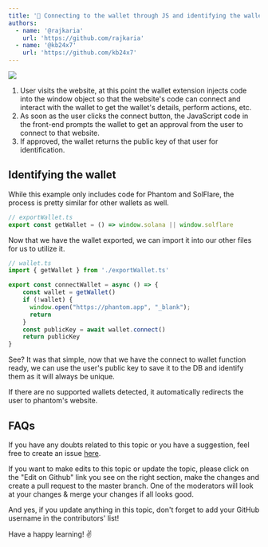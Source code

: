 ```yaml
---
title: '🔌 Connecting to the wallet through JS and identifying the wallet's owner'
authors:
  - name: '@rajkaria'
    url: 'https://github.com/rajkaria'
  - name: '@kb24x7'
    url: 'https://github.com/kb24x7'
---
```


![](../.gitbook/assets/code-1.png)

1. User visits the website, at this point the wallet extension injects code into the window object so that the website's code can connect and interact with the wallet to get the wallet's details, perform actions, etc.
2. As soon as the user clicks the connect button, the JavaScript code in the front-end prompts the wallet to get an approval from the user to connect to that website.
3. If approved, the wallet returns the public key of that user for identification.

## Identifying the wallet

While this example only includes code for Phantom and SolFlare, the process is pretty similar for other wallets as well.

```javascript
// exportWallet.ts
export const getWallet = () => window.solana || window.solflare
```

Now that we have the wallet exported, we can import it into our other files for us to utilize it.

```javascript
// wallet.ts
import { getWallet } from './exportWallet.ts'

export const connectWallet = async () => {
    const wallet = getWallet()
    if (!wallet) {
      window.open("https://phantom.app", "_blank"); 
      return
    }
    const publicKey = await wallet.connect()
    return publicKey
}
```

See? It was that simple, now that we have the connect to wallet function ready, we can use the user's public key to save it to the DB and identify them as it will always be unique.

If there are no supported wallets detected, it automatically redirects the user to phantom's website.

## FAQs

If you have any doubts related to this topic or you have a suggestion, feel free to create an issue [here](https://github.com/SuperteamDAO/ground-zero/issues).

If you want to make edits to this topic or update the topic, please click on the "Edit on Github" link you see on the right section, make the changes and create a pull request to the master branch. One of the moderators will look at your changes & merge your changes if all looks good.

And yes, if you update anything in this topic, don't forget to add your GitHub username in the contributors' list!

Have a happy learning! ✌️
